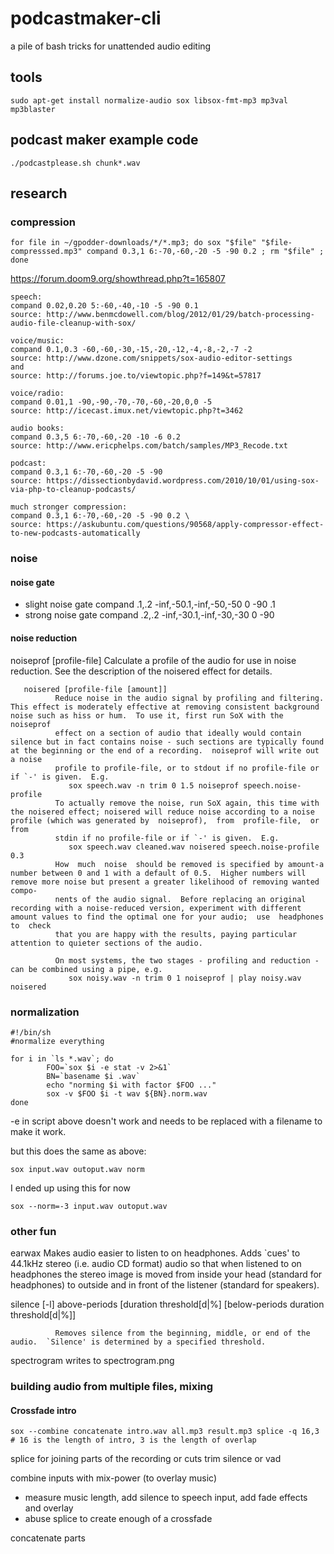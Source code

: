 # podcastmaker-cli
a pile of bash tricks for unattended audio editing

## tools

```
sudo apt-get install normalize-audio sox libsox-fmt-mp3 mp3val mp3blaster
```

## podcast maker example code

```
./podcastplease.sh chunk*.wav
```

## research

### compression
```
for file in ~/gpodder-downloads/*/*.mp3; do sox "$file" "$file-compresssed.mp3" compand 0.3,1 6:-70,-60,-20 -5 -90 0.2 ; rm "$file" ; done
```

https://forum.doom9.org/showthread.php?t=165807

```
speech:
compand 0.02,0.20 5:-60,-40,-10 -5 -90 0.1
source: http://www.benmcdowell.com/blog/2012/01/29/batch-processing-audio-file-cleanup-with-sox/

voice/music:
compand 0.1,0.3 -60,-60,-30,-15,-20,-12,-4,-8,-2,-7 -2
source: http://www.dzone.com/snippets/sox-audio-editor-settings
and
source: http://forums.joe.to/viewtopic.php?f=149&t=57817

voice/radio:
compand 0.01,1 -90,-90,-70,-70,-60,-20,0,0 -5
source: http://icecast.imux.net/viewtopic.php?t=3462

audio books:
compand 0.3,5 6:-70,-60,-20 -10 -6 0.2
source: http://www.ericphelps.com/batch/samples/MP3_Recode.txt

podcast:
compand 0.3,1 6:-70,-60,-20 -5 -90
source: https://dissectionbydavid.wordpress.com/2010/10/01/using-sox-via-php-to-cleanup-podcasts/

much stronger compression:
compand 0.3,1 6:-70,-60,-20 -5 -90 0.2 \
source: https://askubuntu.com/questions/90568/apply-compressor-effect-to-new-podcasts-automatically
```

### noise 

#### noise gate

- slight noise gate
compand .1,.2 -inf,-50.1,-inf,-50,-50 0 -90 .1
- strong noise gate
compand .2,.2 -inf,-30.1,-inf,-30,-30 0 -90

#### noise reduction

  noiseprof [profile-file]
              Calculate a profile of the audio for use in noise reduction.  See the description of the noisered effect for details.

       noisered [profile-file [amount]]
              Reduce noise in the audio signal by profiling and filtering.  This effect is moderately effective at removing consistent background noise such as hiss or hum.  To use it, first run SoX with the  noiseprof
              effect on a section of audio that ideally would contain silence but in fact contains noise - such sections are typically found at the beginning or the end of a recording.  noiseprof will write out a noise
              profile to profile-file, or to stdout if no profile-file or if `-' is given.  E.g.
                 sox speech.wav -n trim 0 1.5 noiseprof speech.noise-profile
              To actually remove the noise, run SoX again, this time with the noisered effect; noisered will reduce noise according to a noise profile (which was generated by  noiseprof),  from  profile-file,  or  from
              stdin if no profile-file or if `-' is given.  E.g.
                 sox speech.wav cleaned.wav noisered speech.noise-profile 0.3
              How  much  noise  should be removed is specified by amount-a number between 0 and 1 with a default of 0.5.  Higher numbers will remove more noise but present a greater likelihood of removing wanted compo‐
              nents of the audio signal.  Before replacing an original recording with a noise-reduced version, experiment with different amount values to find the optimal one for your audio;  use  headphones  to  check
              that you are happy with the results, paying particular attention to quieter sections of the audio.

              On most systems, the two stages - profiling and reduction - can be combined using a pipe, e.g.
                 sox noisy.wav -n trim 0 1 noiseprof | play noisy.wav noisered


### normalization

```
#!/bin/sh
#normalize everything

for i in `ls *.wav`; do
        FOO=`sox $i -e stat -v 2>&1`
        BN=`basename $i .wav`
        echo "norming $i with factor $FOO ..."
        sox -v $FOO $i -t wav ${BN}.norm.wav
done 
```

-e in script above doesn't work and needs to be replaced with a filename to make it work.

but this does the same as above:
```
sox input.wav outoput.wav norm 
```

I ended up using this for now
```
sox --norm=-3 input.wav outoput.wav 
```

### other fun

 earwax Makes  audio easier to listen to on headphones.  Adds `cues' to 44.1kHz stereo (i.e. audio CD format) audio so that when listened to on headphones the stereo image is moved from inside your head (standard
              for headphones) to outside and in front of the listener (standard for speakers).

 silence [-l] above-periods [duration threshold[d|%]
              [below-periods duration threshold[d|%]]

              Removes silence from the beginning, middle, or end of the audio.  `Silence' is determined by a specified threshold.

 spectrogram 
   writes to spectrogram.png


### building audio from multiple files, mixing

#### Crossfade intro

```
sox --combine concatenate intro.wav all.mp3 result.mp3 splice -q 16,3
# 16 is the length of intro, 3 is the length of overlap
```

splice for joining parts of the recording or cuts
trim
silence or vad

combine inputs with mix-power (to overlay music)
- measure music length, add silence to speech input, add fade effects and overlay
- abuse splice to create enough of a crossfade

concatenate parts


   